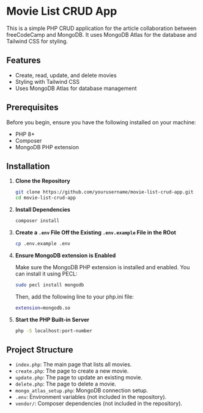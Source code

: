 # Movie List CRUD App

This is a simple PHP CRUD application for the article collaboration between freeCodeCamp and MongoDB. It uses MongoDB Atlas for the database and Tailwind CSS for styling.

## Features

- Create, read, update, and delete movies
- Styling with Tailwind CSS
- Uses MongoDB Atlas for database management

## Prerequisites

Before you begin, ensure you have the following installed on your machine:

- PHP 8+
- Composer
- MongoDB PHP extension

## Installation

1. **Clone the Repository**

   ```bash
   git clone https://github.com/yourusername/movie-list-crud-app.git
   cd movie-list-crud-app
   ```

2. **Install Dependencies**

   ```bash
   composer install
   ```

3. **Create a `.env` File Off the Existing `.env.example` File in the ROot**

   ```bash
   cp .env.example .env
   ```

4. **Ensure MongoDB extension is Enabled**

   Make sure the MongoDB PHP extension is installed and enabled. You can install it using PECL:

   ```bash
   sudo pecl install mongodb
   ```

   Then, add the following line to your php.ini file:

   ```bash
   extension=mongodb.so
   ```

5. **Start the PHP Built-in Server**

   ```bash
   php -S localhost:port-number
   ```

## Project Structure

- `index.php`: The main page that lists all movies.
- `create.php`: The page to create a new movie.
- `update.php`: The page to update an existing movie.
- `delete.php`: The page to delete a movie.
- `mongo_atlas_setup.php`: MongoDB connection setup.
- `.env`: Environment variables (not included in the repository).
- `vendor/`: Composer dependencies (not included in the repository).
